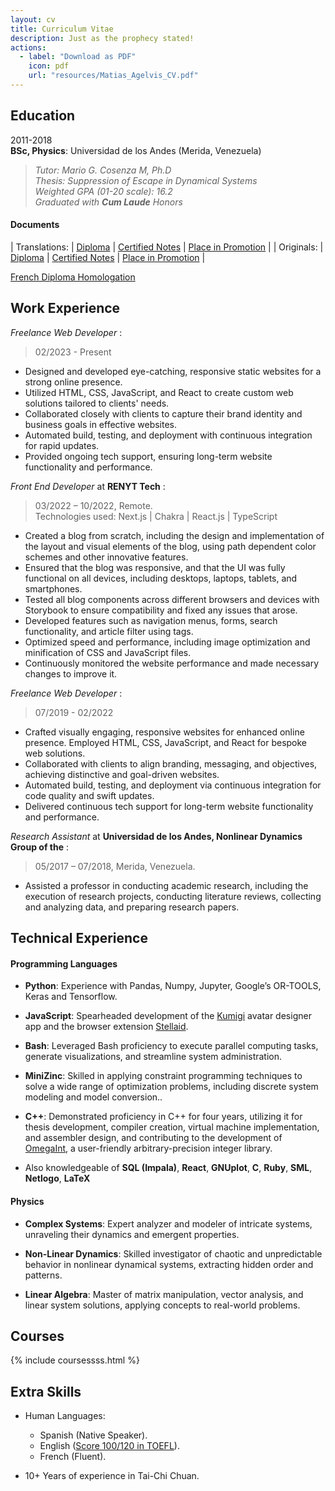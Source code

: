 ```yaml
---
layout: cv
title: Curriculum Vitae
description: Just as the prophecy stated!
actions:
  - label: "Download as PDF"
    icon: pdf
    url: "resources/Matias_Agelvis_CV.pdf"
---
```


<!-- # Matias Jose Agelvis Dominguez   -->

## Education  

2011-2018   
**BSc, Physics**: Universidad de los Andes (Merida, Venezuela)  
    
>    *Tutor: Mario G. Cosenza M, Ph.D*  
    *Thesis: Suppression of Escape in Dynamical Systems*   
    *Weighted GPA (01-20 scale): 16.2*  
    *Graduated with __Cum Laude__ Honors*

#### Documents

| Translations: | [Diploma][Diploma] | [Certified Notes][Notes]         | [Place in Promotion][Place]            |
| Originals:    | [Diploma][Titulo]  | [Certified Notes][Notas]         | [Place in Promotion][Lugar]            |

[French Diploma Homologation][Homologation]

[Titulo]: resources/Titulo_Registrado_Matias_Agelvis.pdf
[Notas]:  resources/Notas_Certificadas_Matias_Agelvis.pdf
[Lugar]:  resources/Lugar_en_la_promocion_Matias_Agelvis.pdf

[Diploma]: resources/Diploma_Matias_Agelvis.pdf  
[Notes]:   resources/Notes_Matias_Agelvis.pdf
[Place]:   resources/place_in_the_promotion_Matias_Agelvis.pdf

[Homologation]:   resources/attestation_AC_897730.pdf


## Work Experience

*Freelance Web Developer* :
> 02/2023 - Present
- Designed and developed eye-catching, responsive static websites for a strong online presence.
- Utilized HTML, CSS, JavaScript, and React to create custom web solutions tailored to clients' needs.
- Collaborated closely with clients to capture their brand identity and business goals in effective websites.
- Automated build, testing, and deployment with continuous integration for rapid updates.
- Provided ongoing tech support, ensuring long-term website functionality and performance.


*Front End Developer* at **RENYT Tech** :
> 03/2022 – 10/2022, Remote.  
Technologies used: Next.js | Chakra | React.js | TypeScript
- Created a blog from scratch, including the design and implementation of the layout and visual elements of the blog, using path dependent color schemes and other innovative features.
- Ensured that the blog was responsive, and that the UI was fully functional on all devices, including desktops, laptops, tablets, and smartphones.
- Tested all blog components across different browsers and devices with Storybook to ensure compatibility and fixed any issues that arose.
- Developed features such as navigation menus, forms, search functionality, and article filter using tags.
- Optimized speed and performance, including image optimization and minification of CSS and JavaScript files.
- Continuously monitored the website performance and made necessary changes to improve it.

*Freelance Web Developer* :
> 07/2019 - 02/2022
- Crafted visually engaging, responsive websites for enhanced online presence. Employed HTML, CSS, JavaScript, and React for bespoke web solutions.
- Collaborated with clients to align branding, messaging, and objectives, achieving distinctive and goal-driven websites.
- Automated build, testing, and deployment via continuous integration for code quality and swift updates.
- Delivered continuous tech support for long-term website functionality and performance.

*Research Assistant* at **Universidad de los Andes, Nonlinear Dynamics Group of the** :
> 05/2017 – 07/2018, Merida, Venezuela.  
- Assisted a professor in conducting academic research, including the execution of research projects, conducting literature reviews, collecting and analyzing data, and preparing research papers.


## Technical Experience  
  
#### Programming Languages  

-   **Python**: Experience with Pandas, Numpy, Jupyter, Google’s OR-TOOLS, Keras and Tensorflow.

-   **JavaScript**: Spearheaded development of the [Kumigi](https://kumigi.com) avatar designer app and the browser extension [Stellaid](https://MatiasAgelvis.com/stellaid).

-   **Bash**: Leveraged Bash proficiency to execute parallel computing tasks, generate visualizations, and streamline system administration.

-   **MiniZinc**: Skilled in applying constraint programming techniques to solve a wide range of optimization problems, including discrete system modeling and model conversion..

-   **C++**: Demonstrated proficiency in C++ for four years, utilizing it for thesis development, compiler creation, virtual machine implementation, and assembler design, and contributing to the development of [OmegaInt](https://github.com/MatiasAgelvis/OmegaInt), a user-friendly arbitrary-precision integer library.

-   Also knowledgeable of **SQL (Impala)**, **React**, **GNUplot**, **C**, **Ruby**, **SML**, **Netlogo**, **LaTeX**

#### Physics  

-   **Complex Systems**: Expert analyzer and modeler of intricate systems, unraveling their dynamics and emergent properties.

-   **Non-Linear Dynamics**: Skilled investigator of chaotic and unpredictable behavior in nonlinear dynamical systems, extracting hidden order and patterns.

-   **Linear Algebra**: Master of matrix manipulation, vector analysis, and linear system solutions, applying concepts to real-world problems.

## Courses

{% include coursessss.html %}

## Extra Skills

* Human Languages:

     * Spanish (Native Speaker).
     * English ([Score 100/120 in TOEFL](../resources/Toefl_Score_Matias_Agelvis.pdf)).
     * French (Fluent).

* 10+ Years of experience in Tai-Chi Chuan.


<script src="https://code.jquery.com/jquery-3.3.1.min.js"></script>
<script src="assets/javascripts/cv.js"></script>
<link rel="stylesheet" href="assets/stylesheets/cv.css" />